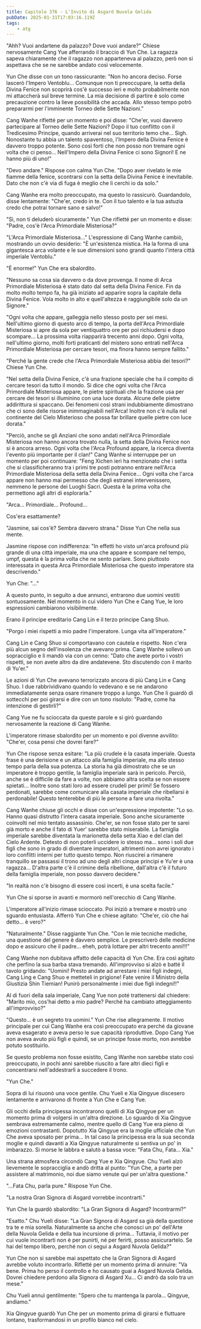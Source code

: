 ```yaml
---
title: Capitolo 376 - L'Invito di Asgard Nuvola Gelida
pubDate: 2025-01-31T17:03:16.119Z
tags:
    - atg
---
```



"Ahh? Vuoi andartene da palazzo? Dove vuoi andare?" Chiese nervosamente Cang Yue afferrando il braccio di Yun Che. La ragazza sapeva chiaramente che il ragazzo non apparteneva al palazzo, però non si aspettava che se ne sarebbe andato così velocemente.


Yun Che disse con un tono rassicurante: "Non ho ancora deciso. Forse lascerò l'Impero Ventoblu...
Comunque non ti preoccupare, la setta della Divina Fenice non scoprirà cos'è successo ieri e molto probabilmente non mi attaccherà sul breve termine. La mia decisione di partire è solo come precauzione contro la lieve possibilità che accada. Allo stesso tempo potrò prepararmi per l'imminente Torneo delle Sette Nazioni."


Cang Wanhe rifletté per un momento e poi disse: "Che'er, vuoi davvero partecipare al Torneo delle Sette Nazioni? Dopo il tuo conflitto con il Tredicesimo Principe, quando arriverai nel suo territorio temo che... Sigh. Nonostante tu abbia un talento spaventoso, l'Impero della Divina Fenice è davvero troppo potente. Sono così forti che non posso non tremare ogni volta che ci penso... Nell'Impero della Divina Fenice ci sono Signori! E ne hanno più di uno!"


"Devo andare." Rispose con calma Yun Che. "Dopo aver rivelato le mie fiamme della fenice, scontrarsi con la setta della Divina Fenice è inevitabile. Dato che non c'è via di fuga è meglio che li cerchi io da solo."


Cang Wanhe era molto preoccupato, ma questo lo rassicurò. Guardandolo, disse lentamente: "Che'er, credo in te. Con il tuo talento e la tua astuzia credo che potrai tornare sano e salvo!"


"Sì, non ti deluderò sicuramente." Yun Che rifletté per un momento e disse: "Padre, cos'è l'Arca Primordiale Misteriosa?"


"L'Arca Primordiale Misteriosa..." L'espressione di Cang Wanhe cambiò, mostrando un ovvio desiderio: "È un'esistenza mistica. Ha la forma di una gigantesca arca volante e le sue dimensioni sono grandi quanto l'intera città imperiale Ventoblu."


"È enorme!" Yun Che era sbalordito.


"Nessuno sa cosa sia davvero o da dove provenga. Il nome di Arca Primordiale Misteriosa è stato dato dal setta della Divina Fenice. Fin da molto molto tempo fa, ha già iniziato ad apparire sopra la capitale della Divina Fenice. Vola molto in alto e quell'altezza è raggiungibile solo da un Signore."


"Ogni volta che appare, galleggia nello stesso posto per sei mesi. Nell'ultimo giorno di questo arco di tempo, la porta dell'Arca Primordiale Misteriosa si apre da sola per ventiquattro ore per poi richiudersi e dopo scompare... La prossima volta riapparirà trecento anni dopo. Ogni volta, nell'ultimo giorno, molti forti praticanti del mistero sono entrati nell'Arca Primordiale Misteriosa per cercare tesori, ma finora hanno sempre fallito."


"Perché la gente crede che l'Arca Primordiale Misteriosa abbia dei tesori?" Chiese Yun Che.


"Nel setta della Divina Fenice, c'è una frazione speciale che ha il compito di cercare tesori da tutto il mondo. Si dice che ogni volta che l'Arca Primordiale Misteriosa appare, le pietre spirituali che la frazione usa per cercare dei tesori si illuminino con una luce dorata. Alcune delle pietre addirittura si spaccano. Dei fenomeni così strani indubbiamente dimostrano che ci sono delle risorse inimmaginabili nell'Arca! Inoltre non c'è nulla nel continente del Cielo Misterioso che possa far brillare quelle pietre con luce dorata."


"Perciò, anche se gli Anziani che sono andati nell'Arca Primordiale Misteriosa non hanno ancora trovato nulla, la setta della Divina Fenice non si è ancora arreso. Ogni volta che l'Arca Profound appare, la ricerca diventa l'evento più importante per il clan!" Cang Wanhe si interruppe per un momento per poi continuare: "Feng Xichen ieri ha menzionato che i setta che si classificheranno tra i primi tre posti potranno entrare nell'Arca Primordiale Misteriosa della setta della Divina Fenice... Ogni volta che l'arca appare non hanno mai permesso che degli estranei intervenissero, nemmeno le persone dei Luoghi Sacri. Questa è la prima volta che permettono agli altri di esplorarla."


"Arca... Primordiale... Profound...


Cos'era esattamente?


"Jasmine, sai cos'è? Sembra davvero strana." Disse Yun Che nella sua mente.


Jasmine rispose con indifferenza: "In effetti ho visto un'arca profound più grande di una città imperiale, ma una che appare e scompare nel tempo, umpf, questa è la prima volta che ne sento parlare. Sono piuttosto interessata in questa Arca Primordiale Misteriosa che questo imperatore sta descrivendo."


Yun Che: "..."


A questo punto, in seguito a due annunci, entrarono due uomini vestiti sontuosamente. Nel momento in cui videro Yun Che e Cang Yue, le loro espressioni cambiarono visibilmente.


Erano il principe ereditario Cang Lin e il terzo principe Cang Shuo.


"Porgo i miei rispetti a mio padre l'imperatore. Lunga vita all'imperatore."


Cang Lin e Cang Shuo si comportavano con cautela e rispetto. Non c'era più alcun segno dell'insolenza che avevano prima. Cang Wanhe sollevò un sopracciglio e li mandò via con un cenno: "Dato che avete porto i vostri rispetti, se non avete altro da dire andatevene. Sto discutendo con il marito di Yu'er."


Le azioni di Yun Che avevano terrorizzato ancora di più Cang Lin e Cang Shuo. I due rabbrividivano quando lo vedevano e se ne andarono immediatamente senza osare rimanere troppo a lungo. Yun Che li guardò di sottecchi per poi girarsi e dire con un tono risoluto: "Padre, come ha intenzione di gestirli?"


Cang Yue ne fu scioccata da queste parole e si girò guardando nervosamente la reazione di Cang Wanhe.


L'imperatore rimase sbalordito per un momento e poi divenne avvilito: "Che'er, cosa pensi che dovrei fare?"


Yun Che rispose senza esitare: "La più crudele è la casata imperiale. Questa frase è una derisione e un attacco alla famiglia imperiale, ma allo stesso tempo parla della sua potenza. La storia ha già dimostrato che se un imperatore è troppo gentile, la famiglia imperiale sarà in pericolo. Perciò, anche se è difficile da fare a volte, non abbiamo altra scelta se non essere spietati...
Inoltre sono stati loro ad essere crudeli per primi! Se fossero perdonati, sarebbe come comunicare alla casata imperiale che ribellarsi è perdonabile! Questo tenterebbe di più le persone a fare una rivolta."


Cang Wanhe chiuse gli occhi e disse con un'espressione impotente: "Lo so. Hanno quasi distrutto l'intera casata imperiale. Sono anche sicuramente coinvolti nel mio tentato assassinio. Che'er, se non fosse stato per te sarei già morto e anche il fato di Yuer' sarebbe stato miserabile. La famiglia imperiale sarebbe diventata la marionetta della setta Xiao e del clan del Cielo Ardente. Detesto di non poterli uccidere io stesso ma... sono i soli due figli che sono in grado di diventare imperatori, altrimenti non avrei ignorato i loro conflitti interni per tutto questo tempo. Non riuscirei a rimanere tranquillo se passassi il trono ad uno degli altri cinque principi e Yu'er è una ragazza... D'altra parte c'è il crimine della ribellione, dall'altra c'è il futuro della famiglia imperiale, non posso davvero decidere."


"In realtà non c'è bisogno di essere così incerti, è una scelta facile."


Yun Che si sporse in avanti e mormorò nell'orecchio di Cang Wanhe.


L'imperatore all'inizio rimase scioccato. Poi iniziò a tremare e mostrò uno sguardo entusiasta. Afferrò Yun Che e chiese agitato: "Che'er, ciò che hai detto... è vero?"


"Naturalmente." Disse raggiante Yun Che. "Con le mie tecniche mediche, una questione del genere è davvero semplice. Le prescriverò delle medicine dopo e assicuro che il padre... eheh, potrà lottare per altri trecento anni!!!"


Cang Wanhe non dubitava affatto delle capacità di Yun Che. Era così agitato che perfino la sua barba stava tremando. All'improvviso si alzò e batté il tavolo gridando: "Uomini! Presto andate ad arrestare i miei figli indegni, Cang Ling e Cang Shuo e metteteli in prigione! Fate venire il Ministro della Giustizia Shin Tiemian! Punirò personalmente i miei due figli indegni!!"


Al di fuori della sala imperiale, Cang Yue non poté trattenersi dal chiedere: "Marito mio, cos'hai detto a mio padre? Perché ha cambiato atteggiamento all'improvviso?"


"Questo... è un segreto tra uomini." Yun Che rise allegramente. Il motivo principale per cui Cang Wanhe era così preoccupato era perché da giovane aveva esagerato e aveva perso le sue capacità riproduttive. Dopo Cang Yue non aveva avuto più figli e quindi, se un principe fosse morto, non avrebbe potuto sostituirlo.


Se questo problema non fosse esistito, Cang Wanhe non sarebbe stato così preoccupato, in pochi anni sarebbe riuscito a fare altri dieci figli e concentrarsi nell'addestrarli a succedere il trono.


"Yun Che."


Sopra di lui risuonò una voce gentile. Chu Yueli e Xia Qingyue discesero lentamente e arrivarono di fronte a Yun Che e Cang Yue.


Gli occhi della principessa incontrarono quelli di Xia Qingyue per un momento prima di volgersi in un'altra direzione. Lo sguardo di Xia Qingyue sembrava estremamente calmo, mentre quello di Cang Yue era pieno di emozioni contrastanti. Dopotutto Xia Qingyue era la moglie ufficiale che Yun Che aveva sposato per prima... In tal caso la principessa era la sua seconda moglie e quindi davanti a Xia Qingyue naturalmente si sentiva un po' in imbarazzo. Si morse le labbra e salutò a bassa voce: "Fata Chu, Fata... Xia."


Una strana atmosfera circondò Cang Yue e Xia Qingyue. Chu Yueli alzò lievemente le sopracciglia e andò dritta al punto: "Yun Che, a parte per assistere al matrimonio, noi due siamo venute qui per un'altra questione."


"...Fata Chu, parla pure." Rispose Yun Che.


"La nostra Gran Signora di Asgard vorrebbe incontrarti."


Yun Che la guardò sbalordito: "La Gran Signora di Asgard? Incontrarmi?"


"Esatto." Chu Yueli disse: "La Gran Signora di Asgard sa già della questione tra te e mia sorella. Naturalmente sa anche che conosci un po' dell'Arte della Nuvola Gelida e della tua incursione di prima... Tuttavia, il motivo per cui vuole incontrarti non è per punirti, né per ferirti, posso assicurartelo. Se hai del tempo libero, perché non ci segui a Asgard Nuvola Gelida?"


Yun Che non si sarebbe mai aspettato che la Gran Signora di Asgard avrebbe voluto incontrarlo.
Rifletté per un momento prima di annuire: "Va bene. Prima ho perso il controllo e ho causato guai a Asgard Nuvola Gelida. Dovrei chiedere perdono alla Signora di Asgard Xu... Ci andrò da solo tra un mese."


Chu Yueli annuì gentilmente: "Spero che tu mantenga la parola... Qingyue, andiamo."


Xia Qingyue guardò Yun Che per un momento prima di girarsi e fluttuare lontano, trasformandosi in un profilo bianco nel cielo.
                                


                                



